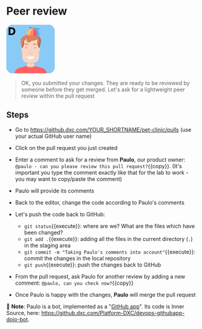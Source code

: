 # Peer review

![Dan](../../assets/yellow-belt-devops-dojo/version-control/dan.png)

> OK, you submitted your changes. They are ready to be reviewed by someone 
> before they get merged.
> Let's ask for a lightweight peer review within the pull request

## Steps

* Go to https://github.dxc.com/YOUR_SHORTNAME/pet-clinic/pulls (use your actual GitHub user name)
* Click on the pull request you just created
* Enter a comment to ask for a review from **Paulo**, our product owner: `@paulo - can you please review this pull request?`{{copy}}. (It's important you type the comment exactly like that for the lab to work - you may want to copy/paste the comment)
* Paulo will provide its comments
* Back to the editor, change the code according to Paulo's comments
* Let's push the code back to GitHub:
  * `git status`{{execute}}: where are we? What are the files which have been changed?
  * `git add .`{{execute}}: adding all the files in the current directory (`.`) in the staging area
  * `git commit -m "Taking Paulo's comments into account"`{{execute}}: commit the changes in the local repository
  * `git push`{{execute}}: push the changes back to GitHub

* From the pull request, ask Paulo for another review by adding a new comment: `@paulo, can you check now?`{{copy}}
* Once Paulo is happy with the changes, **Paulo** will merge the pull request

🤖 **Note**: Paulo is a bot, implemented as a "[GitHub app](https://developer.github.com/apps/about-apps/)". Its code is Inner Source, here: https://github.dxc.com/Platform-DXC/devops-githubapp-dojo-bot. 
